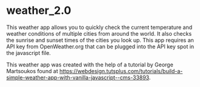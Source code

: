 # weather_2.0

This weather app allows you to quickly check the current temperature and weather conditions of multiple cities from around the world. It also checks the sunrise and sunset times of the cities you look up. This app requires an API key from OpenWeather.org that can be plugged into the API key spot in the javascript file.

This weather app was created with the help of a tutorial by George Martsoukos found at https://webdesign.tutsplus.com/tutorials/build-a-simple-weather-app-with-vanilla-javascript--cms-33893.
